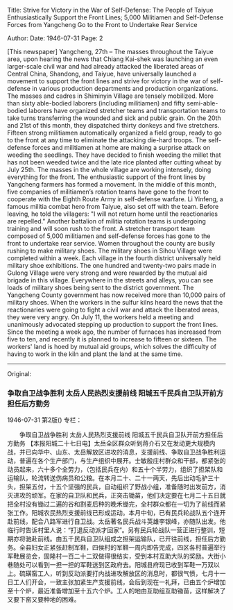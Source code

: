Title: Strive for Victory in the War of Self-Defense: The People of Taiyue Enthusiastically Support the Front Lines; 5,000 Militiamen and Self-Defense Forces from Yangcheng Go to the Front to Undertake Rear Service

Author: 
Date: 1946-07-31
Page: 2

[This newspaper] Yangcheng, 27th – The masses throughout the Taiyue area, upon hearing the news that Chiang Kai-shek was launching an even larger-scale civil war and had already attacked the liberated areas of Central China, Shandong, and Taiyue, have universally launched a movement to support the front lines and strive for victory in the war of self-defense in various production departments and production organizations. The masses and cadres in Shiminyin Village are tensely mobilized. More than sixty able-bodied laborers (including militiamen) and fifty semi-able-bodied laborers have organized stretcher teams and transportation teams to take turns transferring the wounded and sick and public grain. On the 20th and 21st of this month, they dispatched thirty donkeys and five stretchers. Fifteen strong militiamen automatically organized a field group, ready to go to the front at any time to eliminate the attacking die-hard troops. The self-defense forces and militiamen at home are making a surprise attack on weeding the seedlings. They have decided to finish weeding the millet that has not been weeded twice and the late rice planted after cutting wheat by July 25th. The masses in the whole village are working intensely, doing everything for the front. The enthusiastic support of the front lines by Yangcheng farmers has formed a movement. In the middle of this month, five companies of militiamen’s rotation teams have gone to the front to cooperate with the Eighth Route Army in self-defense warfare. Li Yinfeng, a famous militia combat hero from Taiyue, also set off with the team. Before leaving, he told the villagers: "I will not return home until the reactionaries are repelled." Another battalion of militia rotation teams is undergoing training and will soon rush to the front. A stretcher transport team composed of 5,000 militiamen and self-defense forces has gone to the front to undertake rear service. Women throughout the county are busily rushing to make military shoes. The military shoes in Sihou Village were completed within a week. Each village in the fourth district universally held military shoe exhibitions. The one hundred and twenty-two pairs made in Gulong Village were very strong and were rewarded by the mutual aid brigade in this village. Everywhere in the streets and alleys, you can see loads of military shoes being sent to the district government. The Yangcheng County government has now received more than 10,000 pairs of military shoes. When the workers in the sulfur kilns heard the news that the reactionaries were going to fight a civil war and attack the liberated areas, they were very angry. On July 11, the workers held a meeting and unanimously advocated stepping up production to support the front lines. Since the meeting a week ago, the number of furnaces has increased from five to ten, and recently it is planned to increase to fifteen or sixteen. The workers' land is hoed by mutual aid groups, which solves the difficulty of having to work in the kiln and plant the land at the same time.



<hr /> 

Original: 


### 争取自卫战争胜利  太岳人民热烈支援前线  阳城五千民兵自卫队开前方担任后方勤务

1946-07-31
第2版()
专栏：

　　争取自卫战争胜利
    太岳人民热烈支援前线
    阳城五千民兵自卫队开前方担任后方勤务
    【本报阳城二十七日电】太岳全区群众听到蒋介石又在发动更大规模内战，并已向华中、山东、太岳解放区进攻的消息，支援前线、争取自卫战争胜利运动，普遍在各个生产部门，与生产组织中展开。士敏殷庄村群众和干部，都紧张的动员起来，六十多个全劳力，（包括民兵在内）和五十个半劳力，组织了担架队和运输队，轮流转送伤病员和公粮。在本月二十、二十一两天，先后出动毛驴三十头，担架五付，十五个坚强的民兵，自动组织了野战小组，准备随时出发前方，消灭进攻的顽军。在家的自卫队和民兵，正突击锄苗，他们决定要在七月二十五日就把全村没有锄过二遍的谷和割麦后种的晚禾锄完，全村群众都在一切为了前线而紧张工作。阳城农民热烈支援前线已形成运动。本月中旬，已有民兵轮战队五个连开赴前线，配合八路军进行自卫战。太岳著名民兵战斗英雄李银峰，亦随队出发。他临行时告诉村里人说：“打退反动派才回家”。另有民兵轮战队一营正进行整训，短期亦将驰赴前线。由五千民兵自卫队组成之担架运输队，已开往前线，担任后方勤务。全县妇女正紧张赶制军鞋，四侯村的军鞋一周内即告完成，四区各村普遍举行军鞋展览会，固隆村一百二十二双做得很结实，受到本村互助大队的奖励。大街小巷随处可以看到一担一担的军鞋送到区政府去。阳城县府现已收到军鞋一万双以上。硫磺窑工人，听到反动派要打内战进攻解放区的消息时，都很气愤，七月十一日工人们开会，一致主张加紧生产支援前线，会后到现在一礼拜，已由五个炉增加至十个炉，最近准备增加至十五六个炉。工人的地由互助组互助锄苗，这样解决了又要下窑又要种地的困难。
